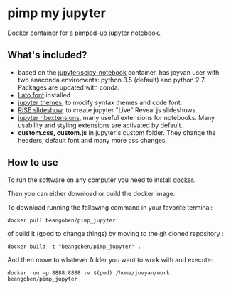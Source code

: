 # pimp my jupyter

Docker container for a pimped-up jupyter notebook.

## What's included?

- based on the [jupyter/scipy-notebook](https://github.com/jupyter/docker-stacks/tree/master/scipy-notebook) container, has joyvan user with two anaconda enviroments: python 3.5 (default) and python 2.7\. Packages are updated with conda.
- [Lato font](http://www.latofonts.com/) installed
- [jupyter themes](https://github.com/merqurio/jupyter_themes), to modify syntax themes and code font.
- [RISE slideshow](https://github.com/damianavila/RISE), to create jupyter "Live" Reveal.js slideshows.
- [jupyter nbextensions](https://github.com/ipython-contrib/IPython-notebook-extensions), many useful extensions for notebooks. Many usability and styling extensions are activated by default.
- **custom.css, custom.js** in jupyter's custom folder. They change the headers, default font and many more css changes.

## How to use

To run the software on any computer you need to install [docker](https://www.docker.com/).

Then you can either download or build the docker image.

To download running the following command in your favorite terminal:

```
docker pull beangoben/pimp_jupyter
```

of build it (good to change things) by moving to the git cloned repository :

```
docker build -t "beangoben/pimp_jupyter" .
```

And then move to whatever folder you want to work with and execute:

```
docker run -p 8888:8888 -v $(pwd):/home/jovyan/work beangoben/pimp_jupyter
```
